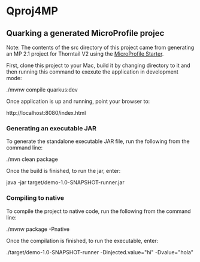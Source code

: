 # Qproj4MP

## Quarking a generated MicroProfile projec

Note: The contents of the src directory of this project came from generating an MP 2.1 project for Thorntail V2 using the [MicroProfile Starter](https://start.microprofile.io).

First, clone this project to your Mac, build it by changing directory to it and then running this command to exexute the application in development mode:

./mvnw compile quarkus:dev

Once application is up and running, point your browser to:

http://localhost:8080/index.html

### Generating an executable JAR

To generate the standalone executable JAR file, run the following from the command line:

./mvn clean package

Once the build is finished, to run the jar, enter:

java -jar target/demo-1.0-SNAPSHOT-runner.jar

### Compiling to native

To compile the project to native code, run the following from the command line:

./mvnw package -Pnative

Once the compilation is finished, to run the executable, enter:

./target/demo-1.0-SNAPSHOT-runner -Dinjected.value="hi" -Dvalue="hola"
